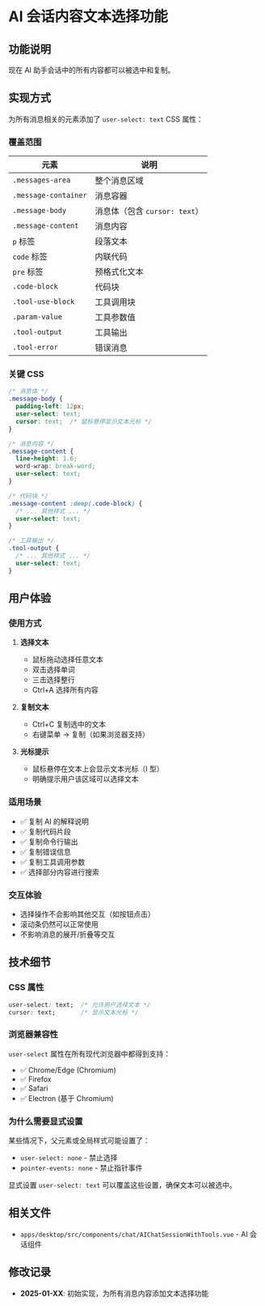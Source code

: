 # AI 会话内容文本选择功能

## 功能说明

现在 AI 助手会话中的所有内容都可以被选中和复制。

## 实现方式

为所有消息相关的元素添加了 `user-select: text` CSS 属性：

### 覆盖范围

| 元素 | 说明 |
|------|------|
| `.messages-area` | 整个消息区域 |
| `.message-container` | 消息容器 |
| `.message-body` | 消息体（包含 `cursor: text`） |
| `.message-content` | 消息内容 |
| `p` 标签 | 段落文本 |
| `code` 标签 | 内联代码 |
| `pre` 标签 | 预格式化文本 |
| `.code-block` | 代码块 |
| `.tool-use-block` | 工具调用块 |
| `.param-value` | 工具参数值 |
| `.tool-output` | 工具输出 |
| `.tool-error` | 错误消息 |

### 关键 CSS

```css
/* 消息体 */
.message-body {
  padding-left: 12px;
  user-select: text;
  cursor: text;  /* 鼠标悬停显示文本光标 */
}

/* 消息内容 */
.message-content {
  line-height: 1.6;
  word-wrap: break-word;
  user-select: text;
}

/* 代码块 */
.message-content :deep(.code-block) {
  /* ... 其他样式 ... */
  user-select: text;
}

/* 工具输出 */
.tool-output {
  /* ... 其他样式 ... */
  user-select: text;
}
```

## 用户体验

### 使用方式

1. **选择文本**
   - 鼠标拖动选择任意文本
   - 双击选择单词
   - 三击选择整行
   - Ctrl+A 选择所有内容

2. **复制文本**
   - Ctrl+C 复制选中的文本
   - 右键菜单 → 复制（如果浏览器支持）

3. **光标提示**
   - 鼠标悬停在文本上会显示文本光标（I 型）
   - 明确提示用户该区域可以选择文本

### 适用场景

- ✅ 复制 AI 的解释说明
- ✅ 复制代码片段
- ✅ 复制命令行输出
- ✅ 复制错误信息
- ✅ 复制工具调用参数
- ✅ 选择部分内容进行搜索

### 交互体验

- 选择操作不会影响其他交互（如按钮点击）
- 滚动条仍然可以正常使用
- 不影响消息的展开/折叠等交互

## 技术细节

### CSS 属性

```css
user-select: text;  /* 允许用户选择文本 */
cursor: text;       /* 显示文本光标 */
```

### 浏览器兼容性

`user-select` 属性在所有现代浏览器中都得到支持：
- ✅ Chrome/Edge (Chromium)
- ✅ Firefox
- ✅ Safari
- ✅ Electron (基于 Chromium)

### 为什么需要显式设置

某些情况下，父元素或全局样式可能设置了：
- `user-select: none` - 禁止选择
- `pointer-events: none` - 禁止指针事件

显式设置 `user-select: text` 可以覆盖这些设置，确保文本可以被选中。

## 相关文件

- `apps/desktop/src/components/chat/AIChatSessionWithTools.vue` - AI 会话组件

## 修改记录

- **2025-01-XX**: 初始实现，为所有消息内容添加文本选择功能

